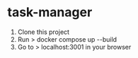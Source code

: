 ﻿# task-manager

1. Clone this project
2. Run > docker compose up --build
3. Go to > localhost:3001
   in your browser
